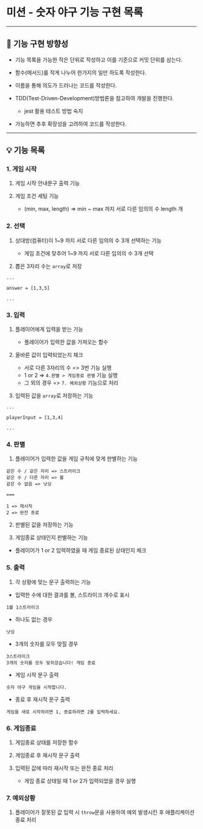 # 미션 - 숫자 야구 기능 구현 목록

---

## 🤔 기능 구현 방향성

- 기능 목록을 가능한 작은 단위로 작성하고 이를 기준으로 커밋 단위를 삼는다.

- 함수(메서드)를 작게 나누어 한가지의 일만 하도록 작성한다.

- 이름을 통해 의도가 드러나는 코드를 작성한다.

- TDD(Test-Driven-Development)방법론을 참고하여 개발을 진행한다.

  - jest 활용 테스트 방법 숙지

- 가능하면 추후 확장성을 고려하여 코드를 작성한다.

---

## 💡 기능 목록

### 1. 게임 시작

1. 게임 시작 안내문구 출력 기능

2. 게임 조건 세팅 기능

   - (min, max, length) => min ~ max 까지 서로 다른 임의의 수 length 개

### 2. 선택
1. 상대방(컴퓨터)이 1~9 까지 서로 다른 임의의 수 3개 선택하는 기능

   - 게임 조건에 맞추어 1~9 까지 서로 다른 임의의 수 3개 선택

2. 뽑은 3자리 수는 `array`로 저장

```
...

answer = [1,3,5]

...
```

### 3. 입력

1. 플레이어에게 입력을 받는 기능

   - 플레이어가 입력한 값을 가져오는 함수

2. 올바른 값이 입력되었는지 체크

   - 서로 다른 3자리의 수 => 3번 기능 실행
   - 1 or 2 => `4.판별 > 게임종료 판별` 기능 실행
   - 그 외의 경우 => `7. 예외상황` 기능으로 처리

3. 입력된 값을 `array`로 저장하는 기능

```
...

playerInput = [1,3,4]

...
```

### 4. 판별
1. 플레이어가 입력한 값을 게임 규칙에 맞게 판별하는 기능

```
같은 수 / 같은 자리 => 스트라이크
같은 수 / 다른 자리 => 볼
같은 수 없음 => 낫싱

===

1 => 재시작
2 => 완전 종료
```

2. 판별된 값을 저장하는 기능

3. 게임종료 상태인지 판별하는 기능
  - 플레이어가 1 or 2 입력하였을 때 게임 종료된 상태인지 체크

### 5. 출력

1. 각 상황에 맞는 문구 출력하는 기능

- 입력한 수에 대한 결과를 볼, 스트라이크 개수로 표시

```
1볼 1스트라이크
```

- 하나도 없는 경우

```
낫싱
```

- 3개의 숫자를 모두 맞힐 경우

```
3스트라이크
3개의 숫자를 모두 맞히셨습니다! 게임 종료
```

- 게임 시작 문구 출력

```
숫자 야구 게임을 시작합니다.
```

- 종료 후 재시작 문구 출력

```
게임을 새로 시작하려면 1, 종료하려면 2를 입력하세요.
```

### 6. 게임종료

1. 게임종료 상태를 저장한 함수

2. 게임종료 후 재시작 문구 출력

3. 입력된 값에 따라 재시작 또는 완전 종료 처리

   - 게임 종료 상태일 때 1 or 2가 입력되었을 경우 실행

### 7. 예외상황
1. 플레이어가 잘못된 값 입력 시 `throw`문을 사용하여 예외 발생시킨 후 애플리케이션 종료 처리
